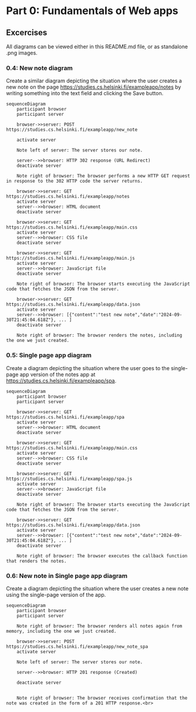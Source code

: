 # Part 0: Fundamentals of Web apps 

## Excercises

All diagrams can be viewed either in this README.md file, or as standalone .png images.

### 0.4: New note diagram

Create a similar diagram depicting the situation where the user creates a new note on the page https://studies.cs.helsinki.fi/exampleapp/notes by writing something into the text field and clicking the Save button.
```mermaid
sequenceDiagram
    participant browser
    participant server

    browser->>server: POST https://studies.cs.helsinki.fi/exampleapp/new_note

    activate server

    Note left of server: The server stores our note.

    server-->>browser: HTTP 302 response (URL Redirect)
    deactivate server

    Note right of browser: The browser performs a new HTTP GET request in response to the 302 HTTP code the server returns.
    
    browser->>server: GET https://studies.cs.helsinki.fi/exampleapp/notes
    activate server
    server-->>browser: HTML document
    deactivate server

    browser->>server: GET https://studies.cs.helsinki.fi/exampleapp/main.css
    activate server
    server-->>browser: CSS file
    deactivate server

    browser->>server: GET https://studies.cs.helsinki.fi/exampleapp/main.js
    activate server
    server-->>browser: JavaScript file
    deactivate server

    Note right of browser: The browser starts executing the JavaScript code that fetches the JSON from the server.

    browser->>server: GET https://studies.cs.helsinki.fi/exampleapp/data.json
    activate server
    server-->>browser: [{"content":"test new note","date":"2024-09-30T21:45:04.618Z"}, ... ]
    deactivate server

    Note right of browser: The browser renders the notes, including the one we just created.
```

### 0.5: Single page app diagram

Create a diagram depicting the situation where the user goes to the single-page app version of the notes app at https://studies.cs.helsinki.fi/exampleapp/spa.

```mermaid
sequenceDiagram
    participant browser
    participant server
    
    browser->>server: GET https://studies.cs.helsinki.fi/exampleapp/spa
    activate server
    server-->>browser: HTML document
    deactivate server

    browser->>server: GET https://studies.cs.helsinki.fi/exampleapp/main.css
    activate server
    server-->>browser: CSS file
    deactivate server

    browser->>server: GET https://studies.cs.helsinki.fi/exampleapp/spa.js
    activate server
    server-->>browser: JavaScript file
    deactivate server

    Note right of browser: The browser starts executing the JavaScript code that fetches the JSON from the server.

    browser->>server: GET https://studies.cs.helsinki.fi/exampleapp/data.json
    activate server
    server-->>browser: [{"content":"test new note","date":"2024-09-30T21:45:04.618Z"}, ... ]
    deactivate server

    Note right of browser: The browser executes the callback function that renders the notes.
```
### 0.6: New note in Single page app diagram

Create a diagram depicting the situation where the user creates a new note using the single-page version of the app.

```mermaid
sequenceDiagram
    participant browser
    participant server
    
    Note right of browser: The browser renders all notes again from memory, including the one we just created.

    browser->>server: POST https://studies.cs.helsinki.fi/exampleapp/new_note_spa
    activate server

    Note left of server: The server stores our note.
    
    server-->>browser: HTTP 201 response (Created)
    
    deactivate server


    Note right of browser: The browser receives confirmation that the note was created in the form of a 201 HTTP response.<br>
```